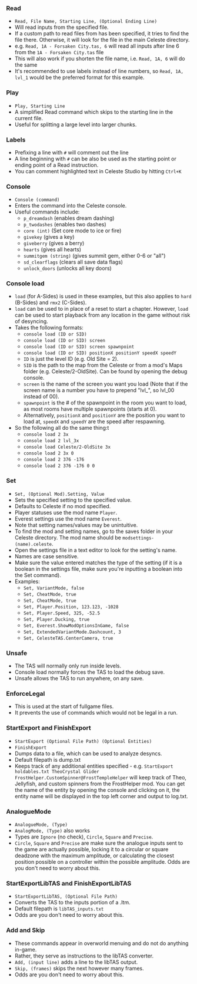 ### Read
- `Read, File Name, Starting Line, (Optional Ending Line)`
- Will read inputs from the specified file.
- If a custom path to read files from has been specified, it tries to find the file there. Otherwise, it will look for the file in the main Celeste directory.
- e.g. `Read, 1A - Forsaken City.tas, 6` will read all inputs after line 6 from the `1A - Forsaken City.tas` file
- This will also work if you shorten the file name, i.e. `Read, 1A, 6` will do the same 
- It's recommended to use labels instead of line numbers, so `Read, 1A, lvl_1` would be the preferred format for this example.

### Play
- `Play, Starting Line`
- A simplified Read command which skips to the starting line in the current file.
- Useful for splitting a large level into larger chunks.

### Labels
- Prefixing a line with `#` will comment out the line
- A line beginning with `#` can be also be used as the starting point or ending point of a Read instruction.
- You can comment highlighted text in Celeste Studio by hitting `Ctrl+K`

### Console
- `Console (command)`
- Enters the command into the Celeste console.
- Useful commands include:
  - `p_dreamdash` (enables dream dashing)
  - `p_twodashes` (enables two dashes)
  - `core (int)` (Set core mode to ice or fire)
  - `givekey` (gives a key)
  - `giveberry` (gives a berry)
  - `hearts` (gives all hearts)
  - `summitgem (string)` (gives summit gem, either 0-6 or "all")
  - `sd_clearflags` (clears all save data flags)
  - `unlock_doors` (unlocks all key doors)
  
### Console load
- `load` (for A-Sides) is used in these examples, but this also applies to `hard` (B-Sides) and `rmx2` (C-Sides).
- `load` can be used to in place of a reset to start a chapter. However, `load` can be used to start playback from any location in the game without risk of desyncing.
- Takes the following formats:
  - `console load (ID or SID)`
  - `console load (ID or SID) screen`
  - `console load (ID or SID) screen spawnpoint`
  - `console load (ID or SID) positionX positionY speedX speedY`
  - `ID` is just the level ID (e.g. Old Site = 2).
  - `SID` is the path to the map from the Celeste or from a mod's Maps folder (e.g. Celeste/2-OldSite). Can be found by opening the debug console.
  - `screen` is the name of the screen you want you load (Note that if the screen name is a number you have to prepend "lvl_", so lvl_00 instead of 00).
  - `spawnpoint` is the # of the spawnpoint in the room you want to load, as most rooms have multiple spawnpoints (starts at 0).
  - Alternatively, `positionX` and `positionY` are the position you want to load at, `speedX` and `speedY` are the speed after respawning.
- So the following all do the same thing:t
  - `console load 2 3x`
  - `console load 2 lvl_3x`
  - `console load Celeste/2-OldSite 3x`
  - `console load 2 3x 0`
  - `console load 2 376 -176`
  - `console load 2 376 -176 0 0`
  
### Set
- `Set, (Optional Mod).Setting, Value`
- Sets the specified setting to the specified value.
- Defaults to Celeste if no mod specified.
- Player statuses use the mod name `Player`.
- Everest settings use the mod name `Everest`.
- Note that setting names/values may be unintuitive.
- To find the mod and setting names, go to the saves folder in your Celeste directory. The mod name should be `modsettings-(name).celeste`.
- Open the settings file in a text editor to look for the setting's name.
- Names are case sensitive.
- Make sure the value entered matches the type of the setting (if it is a boolean in the settings file, make sure you're inputting a boolean into the Set command).
- Examples:
  - `Set, VariantMode, false`
  - `Set, CheatMode, true`
  - `Set, CheatMode, true`
  - `Set, Player.Position, 123.123, -1028`
  - `Set, Player.Speed, 325, -52.5`
  - `Set, Player.Ducking, true`
  - `Set, Everest.ShowModOptionsInGame, false`
  - `Set, ExtendedVariantMode.Dashcount, 3`
  - `Set, CelesteTAS.CenterCamera, true`

### Unsafe
- The TAS will normally only run inside levels.
- Console load normally forces the TAS to load the debug save.
- Unsafe allows the TAS to run anywhere, on any save.

### EnforceLegal
- This is used at the start of fullgame files.
- It prevents the use of commands which would not be legal in a run.
  
### StartExport and FinishExport
- `StartExport (Optional File Path) (Optional Entities)`
- `FinishExport`
- Dumps data to a file, which can be used to analyze desyncs.
- Default filepath is dump.txt
- Keeps track of any additional entities specified - e.g. `StartExport holdables.txt TheoCrystal Glider FrostHelper.CustomSpinner@FrostTempleHelper` will keep track of Theo, Jellyfish, and custom spinners from the FrostHelper mod. You can get the name of the entity by opening the console and clicking on it, the entity name will be displayed in the top left corner and output to log.txt.

### AnalogueMode
- `AnalogueMode, (Type)`
- `AnalogMode, (Type)` also works
- Types are `Ignore` (no check), `Circle`, `Square` and `Precise`.
- `Circle`, `Square` and `Precise` are make sure the analogue inputs sent to the game are actually possible, locking it to a circular or square deadzone with the maximum amplitude, or calculating the closest position possible on a controller within the possible amplitude. Odds are you don't need to worry about this.

### StartExportLibTAS and FinishExportLibTAS
- `StartExportLibTAS, (Optional File Path)`
- Converts the TAS to the inputs portion of a .ltm.
- Default filepath is `libTAS_inputs.txt`
- Odds are you don't need to worry about this.

### Add and Skip
- These commands appear in overworld menuing and do not do anything in-game.
- Rather, they serve as instructions to the libTAS converter.
- `Add, (input line)` adds a line to the libTAS output.
- `Skip, (frames)` skips the next however many frames.
- Odds are you don't need to worry about this.
